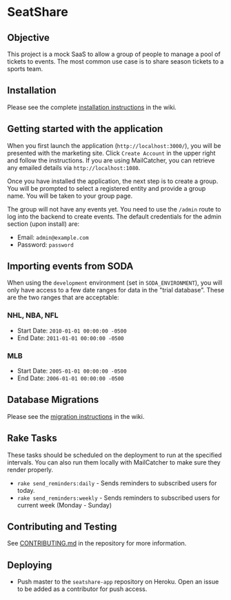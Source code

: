 # SeatShare

## Objective

This project is a mock SaaS to allow a group of people to manage a pool of tickets to events. The most common use case is to share season tickets to a sports team.

## Installation

Please see the complete [installation instructions](https://github.com/stephenyeargin/seatshare-rails/wiki/Installation) in the wiki.

## Getting started with the application

When you first launch the application (`http://localhost:3000/`), you will be presented with the marketing site. Click `Create Account` in the upper right and follow the instructions. If you are using MailCatcher, you can retrieve any emailed details via `http://localhost:1080`.

Once you have installed the application, the next step is to create a group. You will be prompted to select a registered entity and provide a group name. You will be taken to your group page.

The group will not have any events yet. You need to use the `/admin` route to log into the backend to create events. The default credentials for the admin section (upon install) are:

* Email: `admin@example.com`
* Password: `password`

## Importing events from SODA

When using the `development` environment (set in `SODA_ENVIRONMENT`), you will only have access to a few date ranges for data in the "trial database". These are the two ranges that are acceptable:

### NHL, NBA, NFL

* Start Date: `2010-01-01 00:00:00 -0500`
* End Date: `2011-01-01 00:00:00 -0500`

### MLB

* Start Date: `2005-01-01 00:00:00 -0500`
* End Date: `2006-01-01 00:00:00 -0500`

## Database Migrations

Please see the [migration instructions](https://github.com/stephenyeargin/seatshare-rails/wiki/Database-Migrations) in the wiki.


## Rake Tasks

These tasks should be scheduled on the deployment to run at the specified intervals. You can also run them locally with MailCatcher to make sure they render properly.

* `rake send_reminders:daily` - Sends reminders to subscribed users for today.
* `rake send_reminders:weekly` - Sends reminders to subscribed users for current week (Monday - Sunday)

## Contributing and Testing

See [CONTRIBUTING.md](https://github.com/stephenyeargin/seatshare-rails/blob/master/CONTRIBUTING.md) in the repository for more information.

## Deploying

* Push master to the `seatshare-app` repository on Heroku. Open an issue to be added as a contributor for push access.

